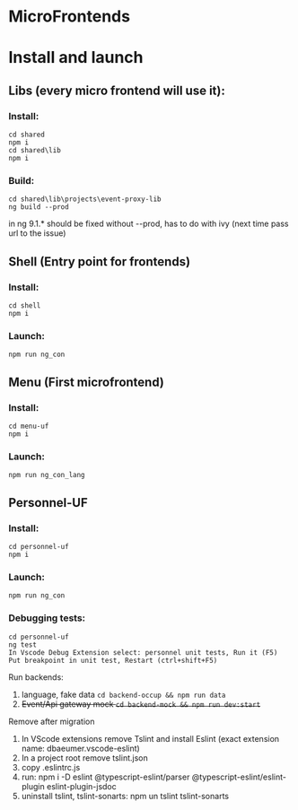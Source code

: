 # MicroFrontends

# Install and launch

## Libs (every micro frontend will use it):
### Install:
    cd shared
    npm i
    cd shared\lib
    npm i
### Build:  
    cd shared\lib\projects\event-proxy-lib
    ng build --prod

in ng 9.1.* should be fixed without --prod, has to do with ivy (next time pass url to the issue)

## Shell (Entry point for frontends)
### Install:
    cd shell
    npm i
### Launch:
    npm run ng_con

## Menu (First microfrontend)
### Install:
    cd menu-uf
    npm i
### Launch:
    npm run ng_con_lang

## Personnel-UF
### Install:
    cd personnel-uf
    npm i
### Launch:
    npm run ng_con
### Debugging tests:
    cd personnel-uf
    ng test
    In Vscode Debug Extension select: personnel unit tests, Run it (F5)
    Put breakpoint in unit test, Restart (ctrl+shift+F5)

Run backends:
1. language, fake data `cd backend-occup && npm run data`  
2. ~~Event/Api gateway mock `cd backend-mock && npm run dev:start`~~

Remove after migration

1. In VScode extensions remove Tslint and install Eslint (exact extension name: dbaeumer.vscode-eslint)
2. In a project root remove tslint.json
3. copy .eslintrc.js
4. run: npm i -D eslint @typescript-eslint/parser @typescript-eslint/eslint-plugin eslint-plugin-jsdoc
5. uninstall tslint, tslint-sonarts: npm un tslint tslint-sonarts

